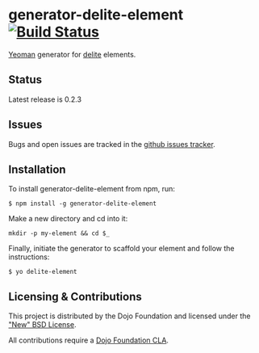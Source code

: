 # generator-delite-element [![Build Status](https://travis-ci.org/ibm-js/generator-delite-element.png?branch=master)](https://travis-ci.org/ibm-js/generator-delite-element)

[Yeoman](http://yeoman.io) generator for [delite](https://github.com/ibm-js/delite) elements.

## Status

Latest release is 0.2.3

## Issues

Bugs and open issues are tracked in the
[github issues tracker](https://github.com/ibm-js/generator-delite-element/issues).

## Installation

To install generator-delite-element from npm, run:

```
$ npm install -g generator-delite-element
```

Make a new directory and cd into it:

```
mkdir -p my-element && cd $_
```

Finally, initiate the generator to scaffold your element and follow the instructions:

```
$ yo delite-element
```

## Licensing & Contributions

This project is distributed by the Dojo Foundation and licensed under the ["New" BSD License](./LICENSE).

All contributions require a [Dojo Foundation CLA](http://dojofoundation.org/about/claForm).